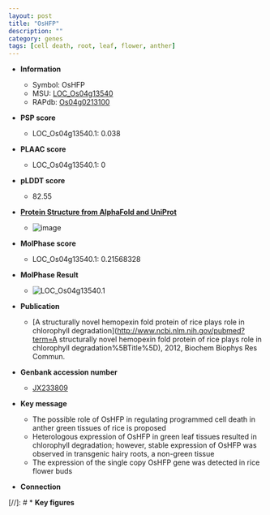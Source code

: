 ```yaml
---
layout: post
title: "OsHFP"
description: ""
category: genes
tags: [cell death, root, leaf, flower, anther]
---
```


* **Information**  
    + Symbol: OsHFP  
    + MSU: [LOC_Os04g13540](http://rice.plantbiology.msu.edu/cgi-bin/ORF_infopage.cgi?orf=LOC_Os04g13540)  
    + RAPdb: [Os04g0213100](http://rapdb.dna.affrc.go.jp/viewer/gbrowse_details/irgsp1?name=Os04g0213100)  

* **PSP score**  
    + LOC_Os04g13540.1: 0.038 

* **PLAAC score**  
    + LOC_Os04g13540.1: 0 

* **pLDDT score**
    + 82.55

* **[Protein Structure from AlphaFold and UniProt](https://www.uniprot.org/uniprotkb/Q7XP96/entry#structure)**
    + ![image](https://ricepsp.github.io/images/Q7/AF-Q7XP96-F1.png)

* **MolPhase score**
    + LOC_Os04g13540.1: 0.21568328

* **MolPhase Result**
    + ![LOC_Os04g13540.1](https://304243504.github.io/Pictures/LOC_Os04g/LOC_Os04g13540.1.png)

* **Publication**  
    + [A structurally novel hemopexin fold protein of rice plays role in chlorophyll degradation](http://www.ncbi.nlm.nih.gov/pubmed?term=A structurally novel hemopexin fold protein of rice plays role in chlorophyll degradation%5BTitle%5D), 2012, Biochem Biophys Res Commun.

* **Genbank accession number**  
    + [JX233809](http://www.ncbi.nlm.nih.gov/nuccore/JX233809)

* **Key message**  
    + The possible role of OsHFP in regulating programmed cell death in anther green tissues of rice is proposed
    + Heterologous expression of OsHFP in green leaf tissues resulted in chlorophyll degradation; however, stable expression of OsHFP was observed in transgenic hairy roots, a non-green tissue
    + The expression of the single copy OsHFP gene was detected in rice flower buds

* **Connection**  

[//]: # * **Key figures**  


